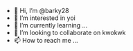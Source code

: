 - 👋 Hi, I’m @barky28
- 👀 I’m interested in yoi
- 🌱 I’m currently learning ...
- 💞️ I’m looking to collaborate on kwokwk
- 📫 How to reach me ...

<!---
barky28/barky28 is a ✨ special ✨ repository because its `README.md` (this file) appears on your GitHub profile.
You can click the Preview link to take a look at your changes.
--->
